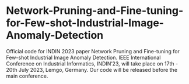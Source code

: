 # Network-Pruning-and-Fine-tuning-for-Few-shot-Industrial-Image-Anomaly-Detection
Official code for INDIN 2023 paper Network Pruning and Fine-tuning for Few-shot Industrial Image Anomaly Detection.
IEEE International Conference on Industrial Informatics, INDIN’23, will take place on 17th - 20th July 2023, Lemgo, Germany. Our code will be released before the main conference.
